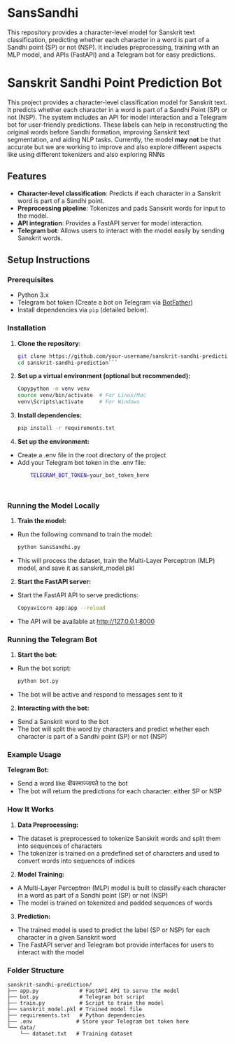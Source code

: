 # SansSandhi
This repository provides a character-level model for Sanskrit text classification, predicting whether each character in a word is part of a Sandhi point (SP) or not (NSP). It includes preprocessing, training with an MLP model, and APIs (FastAPI) and a Telegram bot for easy predictions.

# Sanskrit Sandhi Point Prediction Bot

This project provides a character-level classification model for Sanskrit text. It predicts whether each character in a word is part of a Sandhi Point (SP) or not (NSP). The system includes an API for model interaction and a Telegram bot for user-friendly predictions. These labels can help in reconstructing the original words before Sandhi formation, improving Sanskrit text segmentation, and aiding NLP tasks.
Currently, the model **may not** be that accurate but we are working to improve and also explore different aspects like using different tokenizers and also exploring RNNs

## Features
- **Character-level classification**: Predicts if each character in a Sanskrit word is part of a Sandhi point.
- **Preprocessing pipeline**: Tokenizes and pads Sanskrit words for input to the model.
- **API integration**: Provides a FastAPI server for model interaction.
- **Telegram bot**: Allows users to interact with the model easily by sending Sanskrit words.

## Setup Instructions

### Prerequisites

- Python 3.x
- Telegram bot token (Create a bot on Telegram via [BotFather](https://core.telegram.org/bots#botfather))
- Install dependencies via `pip` (detailed below).

### Installation

1. **Clone the repository**:
   ```bash
   git clone https://github.com/your-username/sanskrit-sandhi-prediction.git
   cd sanskrit-sandhi-prediction```


2. **Set up a virtual environment (optional but recommended):**
    ```bash
    Copypython -m venv venv
    source venv/bin/activate  # For Linux/Mac
    venv\Scripts\activate     # For Windows

3. **Install dependencies:**
    ```bash
    pip install -r requirements.txt

4. **Set up the environment:**

 - Create a .env file in the root directory of the project
 - Add your Telegram bot token in the .env file:
    ```bash 
        TELEGRAM_BOT_TOKEN=your_bot_token_here




### Running the Model Locally

1. **Train the model:**

- Run the following command to train the model:
    ```bash
    python SansSandhi.py

- This will process the dataset, train the Multi-Layer Perceptron (MLP) model, and save it as sanskrit_model.pkl


2. **Start the FastAPI server:**

- Start the FastAPI API to serve predictions:
    ```bash
    Copyuvicorn app:app --reload

- The API will be available at http://127.0.0.1:8000



### Running the Telegram Bot

1. **Start the bot:**

- Run the bot script:
    ```bash
    python bot.py

- The bot will be active and respond to messages sent to it


2. **Interacting with the bot:**

- Send a Sanskrit word to the bot
- The bot will split the word by characters and predict whether each character is part of a Sandhi point (SP) or not (NSP)



### Example Usage

**Telegram Bot:**

- Send a word like यॊयस्माज्जायते to the bot
- The bot will return the predictions for each character: either SP or NSP



### How It Works

1. **Data Preprocessing:**

- The dataset is preprocessed to tokenize Sanskrit words and split them into sequences of characters
- The tokenizer is trained on a predefined set of characters and used to convert words into sequences of indices


2. **Model Training:**

- A Multi-Layer Perceptron (MLP) model is built to classify each character in a word as part of a Sandhi point (SP) or not (NSP)
- The model is trained on tokenized and padded sequences of words


3. **Prediction:**

- The trained model is used to predict the label (SP or NSP) for each character in a given Sanskrit word
- The FastAPI server and Telegram bot provide interfaces for users to interact with the model



### Folder Structure
    sanskrit-sandhi-prediction/
    ├── app.py             # FastAPI API to serve the model
    ├── bot.py             # Telegram bot script
    ├── train.py           # Script to train the model
    ├── sanskrit_model.pkl # Trained model file
    ├── requirements.txt   # Python dependencies
    ├── .env              # Store your Telegram bot token here
    └── data/
        └── dataset.txt   # Training dataset


